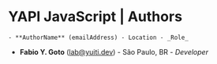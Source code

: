 # YAPI JavaScript | Authors

    - **AuthorName** (emailAddress) - Location - _Role_

- **Fabio Y. Goto** (lab@yuiti.dev) - São Paulo, BR - _Developer_
